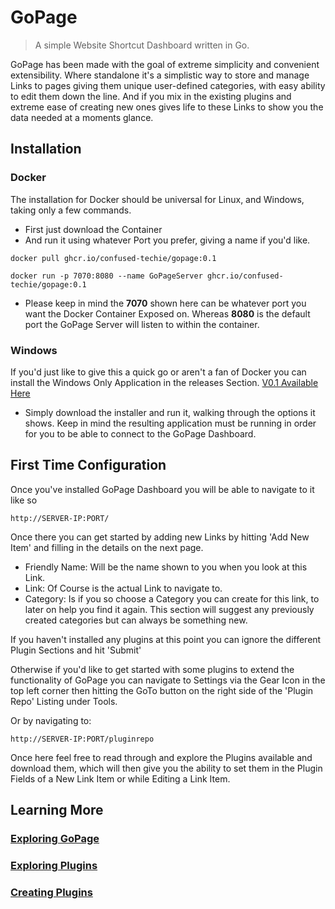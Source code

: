 # GoPage

>A simple Website Shortcut Dashboard written in Go.

GoPage has been made with the goal of extreme simplicity and convenient extensibility. Where standalone it's a simplistic way to store and manage Links to pages giving them unique user-defined categories, with easy ability to edit them down the line. And if you mix in the existing plugins and extreme ease of creating new ones gives life to these Links to show you the data needed at a moments glance.

## Installation

### Docker

The installation for Docker should be universal for Linux, and Windows, taking only a few commands.

* First just download the Container
* And run it using whatever Port you prefer, giving a name if you'd like.

````(bash)
docker pull ghcr.io/confused-techie/gopage:0.1

docker run -p 7070:8080 --name GoPageServer ghcr.io/confused-techie/gopage:0.1
````

* Please keep in mind the **7070** shown here can be whatever port you want the Docker Container Exposed on. Whereas **8080** is the default port the GoPage Server will listen to within the container.

### Windows

If you'd just like to give this a quick go or aren't a fan of Docker you can install the Windows Only Application in the releases Section. [V0.1 Available Here](https://github.com/confused-Techie/GoPage/releases/tag/beta)

* Simply download the installer and run it, walking through the options it shows. Keep in mind the resulting application must be running in order for you to be able to connect to the GoPage Dashboard.

## First Time Configuration

Once you've installed GoPage Dashboard you will be able to navigate to it like so

````
http://SERVER-IP:PORT/
````

Once there you can get started by adding new Links by hitting 'Add New Item' and filling in the details on the next page.

* Friendly Name: Will be the name shown to you when you look at this Link.
* Link: Of Course is the actual Link to navigate to.
* Category: Is if you so choose a Category you can create for this link, to later on help you find it again. This section will suggest any previously created categories but can always be something new.

If you haven't installed any plugins at this point you can ignore the different Plugin Sections and hit 'Submit'

Otherwise if you'd like to get started with some plugins to extend the functionality of GoPage you can navigate to Settings via the Gear Icon in the top left corner then hitting the GoTo button on the right side of the 'Plugin Repo' Listing under Tools.

Or by navigating to:

````
http://SERVER-IP:PORT/pluginrepo
````

Once here feel free to read through and explore the Plugins available and download them, which will then give you the ability to set them in the Plugin Fields of a New Link Item or while Editing a Link Item.

## Learning More

### [Exploring GoPage](./docs/exploringGoPage.md)

### [Exploring Plugins](docs/exploringPlugins.md)

### [Creating Plugins](docs/createPlugins.md)
